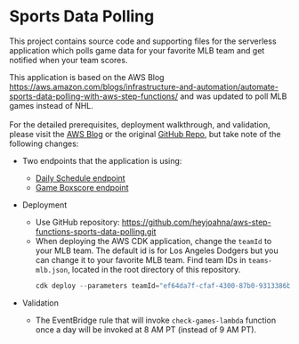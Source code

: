 # Sports Data Polling

This project contains source code and supporting files for the serverless application which polls game data for your favorite MLB team and get notified when your team scores.

This application is based on the AWS Blog <a href="https://aws.amazon.com/blogs/infrastructure-and-automation/automate-sports-data-polling-with-aws-step-functions/" target="_blank">https://aws.amazon.com/blogs/infrastructure-and-automation/automate-sports-data-polling-with-aws-step-functions/</a> and was updated to poll MLB games instead of NHL.
<br/><br/>
For the detailed prerequisites, deployment walkthrough, and validation, please visit the <a href="https://aws.amazon.com/blogs/infrastructure-and-automation/automate-sports-data-polling-with-aws-step-functions/" target="_blank">AWS Blog</a> or the original <a href="https://github.com/aws-samples/aws-step-functions-sports-data-polling" target="_blank">GitHub Repo</a>, but take note of the following changes:

  - Two endpoints that the application is using:
    - <a href="https://developer.sportradar.com/docs/read/baseball/MLB_v7#daily-schedule">Daily Schedule endpoint</a>
    - <a href="https://developer.sportradar.com/docs/read/baseball/MLB_v7#game-boxscore">Game Boxscore endpoint</a>

  - Deployment
    - Use GitHub repository: 
    <a href="https://github.com/heyjoahna/aws-step-functions-sports-data-polling.git" target="_blank">https://github.com/heyjoahna/aws-step-functions-sports-data-polling.git</a>
    - When deploying the AWS CDK application, change the `teamId` to your MLB team. The default id is for Los Angeles Dodgers but you can change it to your favorite MLB team. Find team IDs in `teams-mlb.json`, located in the root directory of this repository. 
      ```js
      cdk deploy --parameters teamId="ef64da7f-cfaf-4300-87b0-9313386b977c" --parameters emailAddress="your email address"
      ```

  - Validation
    - The EventBridge rule that will invoke `check-games-lambda` function once a day will be invoked at 8 AM PT (instead of 9 AM PT).
